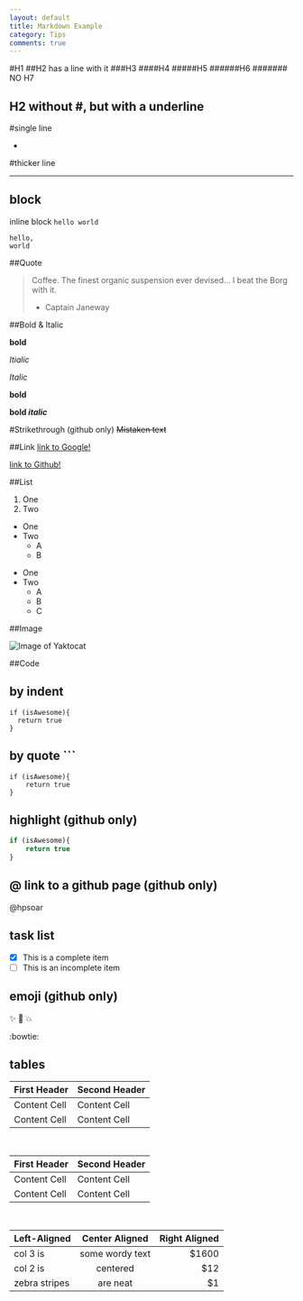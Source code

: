 ```yaml
---
layout: default
title: Markdown Example
category: Tips
comments: true
---
```


#H1
##H2 has a line with it
###H3
####H4
#####H5
######H6
####### NO H7

H2 without #, but with a underline
-

#single line

-

#thicker line

---


block
-
inline block `hello world`


```
hello,
world
```

##Quote

> Coffee. 
> The finest organic suspension ever devised… I beat the Borg with it. 
> - Captain Janeway
 
##Bold & Italic
 
**bold**
 
*Itialic*

_Italic_

__bold__

**bold _italic_**

#Strikethrough (github only)
~~Mistaken text~~

##Link
[link to Google!](http://google.com)

[link to Github!](https://github.com)

##List
1. One
2. Two

* One
* Two
	* A
	* B

- One
- Two
	- A
	- B
	- C
 

##Image

![Image of Yaktocat](https://octodex.github.com/images/yaktocat.png)

##Code

## by indent
	if (isAwesome){
      return true
    }
    
## by quote ```

```
if (isAwesome){
    return true
}

```

## highlight (github only)

``` javascript
if (isAwesome){
    return true
}
```

## @ link to a github page (github only)

@hpsoar

## task list
- [x] This is a complete item
- [ ] This is an incomplete item

## emoji (github only)

:sparkles: :camel: :boom:

:bowtie:

## tables

| First Header  | Second Header |
| ------------- | ------------- |
| Content Cell  | Content Cell  |
| Content Cell  | Content Cell  |

<br/>

First Header  | Second Header
------------- | -------------
Content Cell  | Content Cell
Content Cell  | Content Cell

<br/>

| Left-Aligned  | Center Aligned  | Right Aligned |
| :------------ |:---------------:| -----:|
| col 3 is      | some wordy text | $1600 |
| col 2 is      | centered        |   $12 |
| zebra stripes | are neat        |    $1 |